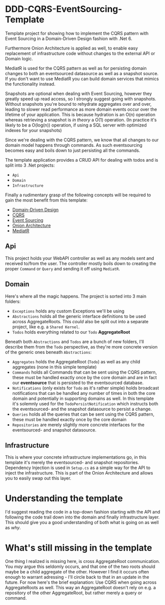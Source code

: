 # DDD-CQRS-EventSourcing-Template
Template project for showing how to implement the CQRS pattern with Event Sourcing in a Domain-Driven Design fashion with .Net 6.

Furthermore Onion Architecture is applied as well, to enable easy replacement of infrastructure code without changes to the external API or Domain logic.

MediatR is used for the CQRS pattern as well as for persisting domain changes to both an eventsourced datasource as well as a snapshot source.
If you don't want to use MediatR you can build domain services that mimics the functionality instead.

Snapshots are optional when dealing with Event Sourcing, however they greatly speed up read access, so I strongly suggest going with snapshots.
Without snapshots you're bound to rehydrate aggregates over and over, leading to slower read performance as more domain events occur over the lifetime of your application. 
This is because hydration is an O(n) operation whereas retrieving a snapshot is *in theory* a O(1) operation. (In practice it's likely to be a O(log(n)) operation, if using a SQL server with optimized indexes for your snapshots)



Since we're dealing with the CQRS pattern, we know that all changes to our domain model happens through commands. 
As such eventsourcing becomes easy and boils down to just persisting all the commands.

The template application provides a CRUD API for dealing with todos and is split into 3 .Net projects:
- `Api`
- `Domain`
- `Infrastructure`

Finally a rudimentary grasp of the following concepts will be required to gain the most benefit from this template:
- [Domain-Driven Design](https://en.wikipedia.org/wiki/Domain-driven_design)
- [CQRS](https://en.wikipedia.org/wiki/Command%E2%80%93query_separation)
- [Event Sourcing](https://martinfowler.com/eaaDev/EventSourcing.html)
- [Onion Architecture](https://en.everybodywiki.com/Onion_Architecture)
- [MediatR](https://github.com/jbogard/MediatR/wiki)

## Api
This project holds your WebAPI controller as well as any models sent and received to/from the user.
The controller mostly boils down to creating the proper `Command` or `Query` and sending it off using `MediatR`.

## Domain
Here's where all the magic happens. The project is sorted into 3 main folders:
- `Exceptions` holds any custom Exceptions we'll be using
- `Abstractions` holds all the generic interface definitions to be used across AggregateRoots. This *could* also be split out into a separate project, like e.g. a `Shared Kernel`.
- `Todos` holds everything related to our `Todo` **AggregateRoot**

Beneath both `Abstractions` and `Todos` are a bunch of new folders, I'll describe them from the `Todo` perspective, as they're more concrete version of the generic ones beneath `Abstractions`:
- `Aggregates` holds the AggregateRoot (`Todo`) as well as any child aggregates (none in this simple template)
- `Commands` holds all Commands that can be sent using the CQRS pattern, these must be handled exactly once by the core domain and are in fact our **eventsource** that is persisted to the eventsourced database.
- `Notifications` (only exists for `Todo` as it's rather simple) holds broadcast notifications that can be handled any number of times in both the core domain and potentially in supporting domains as well. In this template it's solemnly used for the `TodoPersistNotification` which instructs both the eventsourced- and the snapshot datasource to persist a change.
- `Queries` holds all the queries that can be sent using the CQRS pattern, these must be handled exactly once by the core domain
- `Repositories` are merely slightly more concrete interfaces for the eventsourced- and snapshot datasource.


## Infrastructure
This is where your concrete infrastructure implementations go, in this template it's merely the eventsourced- and snapshot repositories. Dependency Injection is used in `Setup.cs` as a simple way for the API to inject the infrastructure. This is part of the Onion Architecture and allows you to easily swap out this layer.


# Understanding the template
I'd suggest reading the code in a top-down fashion starting with the API and following the code trail down into the domain and finally infrastructure layer. This should give you a good understanding of both what is going on as well as *why*.


# What's still missing in the template
One thing I realized is missing here, is cross AggregateRoot communication. You *may* argue this seldomly occurs, and that one of the two roots should maybe be a child aggregate of the other.
However I find it occurs often enough to warrant adressing - I'll circle back to that in an update in the future. 
For now here's the brief explanation: Use CQRS when going across AggregateRoots as well. This way an AggregateRoot doesn't rely on e.g. a repository of the other AggregateRoot, but rather merely a query or command.

